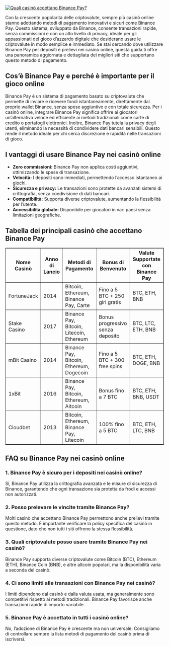 [![Quali casinò accettano Binance Pay?](https://123-caf.pages.dev/gitsignup.png)](https://vrmoo.ru/Bt82HjjY)

<div>     <p>Con la crescente popolarità delle criptovalute, sempre più casinò online stanno adottando metodi di pagamento innovativi e sicuri come Binance Pay. Questo sistema, sviluppato da Binance, consente transazioni rapide, senza commissioni e con un alto livello di privacy, ideale per gli appassionati del gioco d’azzardo digitale che desiderano usare le criptovalute in modo semplice e immediato. Se stai cercando dove utilizzare Binance Pay per depositi e prelievi nei casinò online, questa guida ti offre una panoramica aggiornata e dettagliata dei migliori siti che supportano questo metodo di pagamento.</p>    <h2>Cos’è Binance Pay e perché è importante per il gioco online</h2>   <p>Binance Pay è un sistema di pagamento basato su criptovalute che permette di inviare e ricevere fondi istantaneamente, direttamente dal proprio wallet Binance, senza spese aggiuntive e con totale sicurezza. Per i casinò online, integrare Binance Pay significa offrire ai giocatori un’alternativa veloce ed efficiente ai metodi tradizionali come carte di credito o portafogli elettronici. Inoltre, Binance Pay tutela la privacy degli utenti, eliminando la necessità di condividere dati bancari sensibili. Questo rende il metodo ideale per chi cerca discrezione e rapidità nelle transazioni di gioco.</p>    <h2>I vantaggi di usare Binance Pay nei casinò online</h2>   <ul>     <li><strong>Zero commissioni:</strong> Binance Pay non applica costi aggiuntivi, ottimizzando le spese di transazione.</li>     <li><strong>Velocità:</strong> I depositi sono immediati, permettendo l’accesso istantaneo ai giochi.</li>     <li><strong>Sicurezza e privacy:</strong> Le transazioni sono protette da avanzati sistemi di crittografia, senza condivisione di dati bancari.</li>     <li><strong>Compatibilità:</strong> Supporta diverse criptovalute, aumentando la flessibilità per l’utente.</li>     <li><strong>Accessibilità globale:</strong> Disponibile per giocatori in vari paesi senza limitazioni geografiche.</li>   </ul>    <h2>Tabella dei principali casinò che accettano Binance Pay</h2>   <table border="1" cellpadding="6" cellspacing="0" style="border-collapse: collapse; width: 100%;">     <thead>       <tr>         <th>Nome Casinò</th>         <th>Anno di Lancio</th>         <th>Metodi di Pagamento</th>         <th>Bonus di Benvenuto</th>         <th>Valute Supportate con Binance Pay</th>       </tr>     </thead>     <tbody>       <tr>         <td>FortuneJack</td>         <td>2014</td>         <td>Bitcoin, Ethereum, Binance Pay, Carte</td>         <td>Fino a 5 BTC + 250 giri gratis</td>         <td>BTC, ETH, BNB</td>       </tr>       <tr>         <td>Stake Casino</td>         <td>2017</td>         <td>Binance Pay, Bitcoin, Litecoin, Ethereum</td>         <td>Bonus progressivo senza deposito</td>         <td>BTC, LTC, ETH, BNB</td>       </tr>       <tr>         <td>mBit Casino</td>         <td>2014</td>         <td>Binance Pay, Bitcoin, Ethereum, Dogecoin</td>         <td>Fino a 5 BTC + 300 free spins</td>         <td>BTC, ETH, DOGE, BNB</td>       </tr>       <tr>         <td>1xBit</td>         <td>2016</td>         <td>Binance Pay, Bitcoin, Ethereum, Altcoin</td>         <td>Bonus fino a 7 BTC</td>         <td>BTC, ETH, BNB, USDT</td>       </tr>       <tr>         <td>Cloudbet</td>         <td>2013</td>         <td>Bitcoin, Ethereum, Binance Pay, Litecoin</td>         <td>100% fino a 5 BTC</td>         <td>BTC, ETH, LTC, BNB</td>       </tr>     </tbody>   </table>    <h2>FAQ su Binance Pay nei casinò online</h2>   <h3>1. Binance Pay è sicuro per i depositi nei casinò online?</h3>   <p>Sì, Binance Pay utilizza la crittografia avanzata e le misure di sicurezza di Binance, garantendo che ogni transazione sia protetta da frodi e accessi non autorizzati.</p>    <h3>2. Posso prelevare le vincite tramite Binance Pay?</h3>   <p>Molti casinò che accettano Binance Pay permettono anche prelievi tramite questo metodo. È importante verificare la policy specifica del casinò in questione, dato che non tutti i siti offrono la stessa flessibilità.</p>    <h3>3. Quali criptovalute posso usare tramite Binance Pay nei casinò?</h3>   <p>Binance Pay supporta diverse criptovalute come Bitcoin (BTC), Ethereum (ETH), Binance Coin (BNB), e altre altcoin popolari, ma la disponibilità varia a seconda del casinò.</p>    <h3>4. Ci sono limiti alle transazioni con Binance Pay nei casinò?</h3>   <p>I limiti dipendono dal casinò e dalla valuta usata, ma generalmente sono competitivi rispetto ai metodi tradizionali. Binance Pay favorisce anche transazioni rapide di importo variabile.</p>    <h3>5. Binance Pay è accettato in tutti i casinò online?</h3>   <p>No, l’adozione di Binance Pay è crescente ma non universale. Consigliamo di controllare sempre la lista metodi di pagamento del casinò prima di iscriversi.</p> </div>